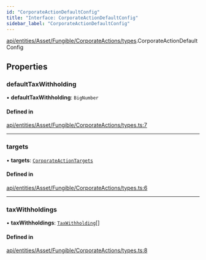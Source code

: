 ```yaml
---
id: "CorporateActionDefaultConfig"
title: "Interface: CorporateActionDefaultConfig"
sidebar_label: "CorporateActionDefaultConfig"
---
```


[api/entities/Asset/Fungible/CorporateActions/types](../../../../../../../../modules/API/Entities/Asset/Fungible/CorporateActions/Types/Types.md).CorporateActionDefaultConfig

## Properties

### defaultTaxWithholding

• **defaultTaxWithholding**: `BigNumber`

#### Defined in

[api/entities/Asset/Fungible/CorporateActions/types.ts:7](https://github.com/PolymeshAssociation/polymesh-sdk/blob/fedc4714f/src/api/entities/Asset/Fungible/CorporateActions/types.ts#L7)

___

### targets

• **targets**: [`CorporateActionTargets`](../../../../../CorporateActionBase/Types/CorporateActionTargets/CorporateActionTargets.md)

#### Defined in

[api/entities/Asset/Fungible/CorporateActions/types.ts:6](https://github.com/PolymeshAssociation/polymesh-sdk/blob/fedc4714f/src/api/entities/Asset/Fungible/CorporateActions/types.ts#L6)

___

### taxWithholdings

• **taxWithholdings**: [`TaxWithholding`](../../../../../CorporateActionBase/Types/TaxWithholding/TaxWithholding.md)[]

#### Defined in

[api/entities/Asset/Fungible/CorporateActions/types.ts:8](https://github.com/PolymeshAssociation/polymesh-sdk/blob/fedc4714f/src/api/entities/Asset/Fungible/CorporateActions/types.ts#L8)
